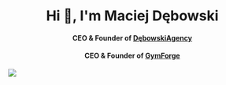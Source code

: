 <h1 align="center">Hi 👋, I'm Maciej Dębowski</h1>
<h4 align="center">CEO & Founder of <a href="https://www.agency.maciejdebowski.pl">DębowskiAgency</a></h4>
<h4 align="center">CEO & Founder of <a href="https://www.gymforge.pl">GymForge</a></h4>

[![](https://visitcount.itsvg.in/api?id=maciej-debowski&icon=5&color=8)](https://visitcount.itsvg.in)
